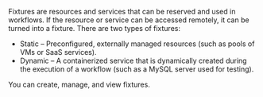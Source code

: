 Fixtures are resources and services that can be reserved and used in workflows. If the resource or service can be accessed remotely, it can be turned into a fixture.
There are two types of fixtures:

* Static – Preconfigured, externally managed resources (such as pools of VMs or SaaS services).
* Dynamic – A containerized service that is dynamically created during the execution of a workflow (such as a MySQL server used for testing).

You can create, manage, and view fixtures.

<!--<iframe src="https://player.vimeo.com/video/208238929" width="640" height="480" frameborder="0" webkitallowfullscreen mozallowfullscreen allowfullscreen></iframe>-->
